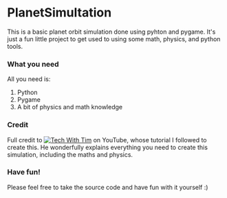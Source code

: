 # PlanetSimultation

This is a basic planet orbit simulation done using pyhton and pygame. It's just a fun little project to get used to using some math, physics, and python tools.

### What you need

All you need is:
1. Python
2. Pygame
3. A bit of physics and math knowledge

### Credit

Full credit to [![Tech With Tim](https://www.youtube.com/watch?v=WTLPmUHTPqo&list=PLhe4POIKYMzfcs6UOl2JCEg9lPucyyhF5&index=1)](https://www.youtube.com/watch?v=WTLPmUHTPqo&list=PLhe4POIKYMzfcs6UOl2JCEg9lPucyyhF5&index=1) on YouTube, whose tutorial I followed to create this. He wonderfully explains everything you need to create this simulation, including the maths and physics.

### Have fun!

Please feel free to take the source code and have fun with it yourself :)
